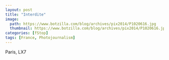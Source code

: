 ```yaml
---
layout: post
title: "Interdite"
image:
  path: https://www.botzilla.com/blog/archives/pix2014/P1020616.jpg
  thumbnail: https://www.botzilla.com/blog/archives/pix2014/P1020616.jpg
categories: [fStop]
tags: [France, Photojournalism]
---
```





Paris, LX7
